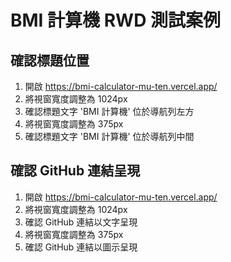 # BMI 計算機 RWD 測試案例

## 確認標題位置

1. 開啟 https://bmi-calculator-mu-ten.vercel.app/
2. 將視窗寬度調整為 1024px
3. 確認標題文字 'BMI 計算機' 位於導航列左方
4. 將視窗寬度調整為 375px
5. 確認標題文字 'BMI 計算機' 位於導航列中間

## 確認 GitHub 連結呈現

1. 開啟 https://bmi-calculator-mu-ten.vercel.app/
2. 將視窗寬度調整為 1024px
3. 確認 GitHub 連結以文字呈現
4. 將視窗寬度調整為 375px
5. 確認 GitHub 連結以圖示呈現
